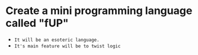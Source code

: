 Create a mini programming language called "fUP"
===================================================
   + `It will be an esoteric language.`
   + `It's main feature will be to twist logic`